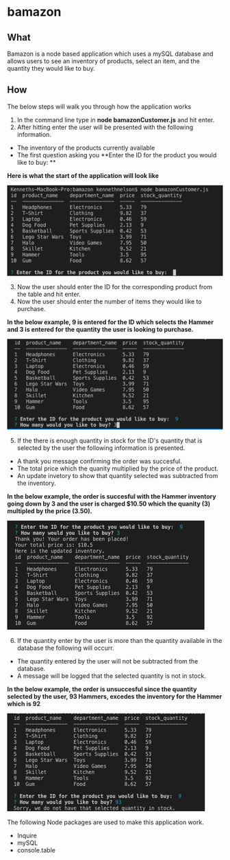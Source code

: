 # bamazon

## What
Bamazon is a node based application which uses a mySQL database and allows users to see an inventory of products, select an item, and the quantity they would like to buy.

## How
The below steps will walk you through how the application works

1. In the command line type in **node bamazonCustomer.js** and hit enter.
2. After hitting enter the user will be presented with the following information.
- The inventory of the products currently available
- The first question asking you **Enter the ID for the product you would like to buy: **

**Here is what the start of the application will look like**

![First Screenshot](/assets/bamazon1.png?raw=true "First Screenshot")

3. Now the user should enter the ID for the corresponding product from the table and hit enter.
4. Now the user should enter the number of items they would like to purchase.

**In the below example, 9 is entered for the ID which selects the Hammer and 3 is entered for the quantity the user is looking to purchase.**

![Second Screenshot](/assets/bamazon2.png?raw=true "Second Screenshot")

5. If the there is enough quantity in stock for the ID's quantity that is selected by the user the following information is presented.
- A thank you message confirming the order was succesful.
- The total price which the quanity multiplied by the price of the product.
- An update invetory to show that quantity selected was subtracted from the inventory. 

**In the below example, the order is succesful with the Hammer inventory going down by 3 and the user is charged $10.50 which the quanity (3) multipled by the price (3.50).**

![Third Screenshot](/assets/bamazon3.png?raw=true "Third Screenshot")

6. If the quantity enter by the user is more than the quantity available in the database the following will occurr.
- The quantity entered by the user will not be subtracted from the database.
- A message will be logged that the selected quantity is not in stock.

**In the below example, the order is unsuccesful since the quantity selected by the user, 93 Hammers, excedes the inventory for the Hammer which is 92**

![Fourth Screenshot](/assets/bamazon4.png?raw=true "Fourth Screenshot")

The following Node packages are used to make this application work.

- Inquire
- mySQL
- console.table
